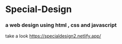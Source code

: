 # Special-Design

### a web design using html , css and javascript 


take a look
https://specialdesign2.netlify.app/
